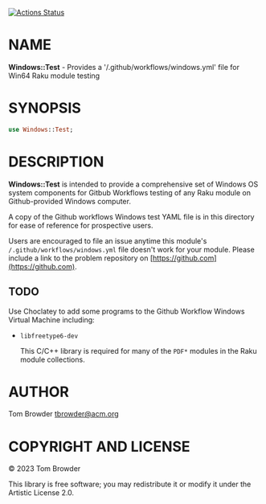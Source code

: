 [![Actions Status](https://github.com/tbrowder/Windows-Test/actions/workflows/windows-spec.yml/badge.svg)](https://github.com/tbrowder/Windows-Test/actions)

NAME
====

**Windows::Test** - Provides a '/.github/workflows/windows.yml' file for Win64 Raku module testing

SYNOPSIS
========

```raku
use Windows::Test;
```

DESCRIPTION
===========

**Windows::Test** is intended to provide a comprehensive set of Windows OS system components for Gitbub Workflows testing of any Raku module on Github-provided Windows computer.

A copy of the Github workflows Windows test YAML file is in this directory for ease of reference for prospective users.

Users are encouraged to file an issue anytime this module's `/.github/workflows/windows.yml` file doesn't work for your module. Please include a link to the problem repository on [https://github.com](https://github.com).

TODO
----

Use Choclatey to add some programs to the Github Workflow Windows Virtual Machine including:

  * `libfreetype6-dev`

    This C/C++ library is required for many of the `PDF*` modules in the Raku module collections.

AUTHOR
======

Tom Browder <tbrowder@acm.org>

COPYRIGHT AND LICENSE
=====================

© 2023 Tom Browder

This library is free software; you may redistribute it or modify it under the Artistic License 2.0.

